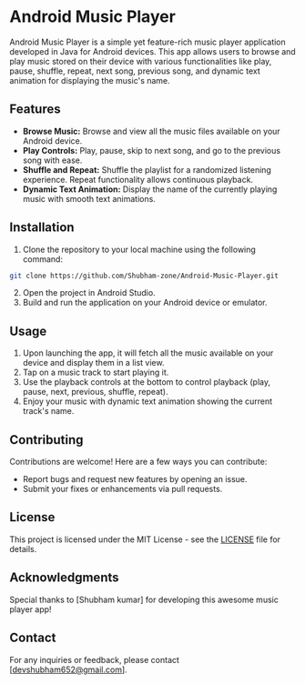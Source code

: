 # Android Music Player

Android Music Player is a simple yet feature-rich music player application developed in Java for Android devices. This app allows users to browse and play music stored on their device with various functionalities like play, pause, shuffle, repeat, next song, previous song, and dynamic text animation for displaying the music's name.

## Features

- **Browse Music:** Browse and view all the music files available on your Android device.
- **Play Controls:** Play, pause, skip to next song, and go to the previous song with ease.
- **Shuffle and Repeat:** Shuffle the playlist for a randomized listening experience. Repeat functionality allows continuous playback.
- **Dynamic Text Animation:** Display the name of the currently playing music with smooth text animations.

## Installation

1. Clone the repository to your local machine using the following command:

```bash
git clone https://github.com/Shubham-zone/Android-Music-Player.git
```

2. Open the project in Android Studio.
3. Build and run the application on your Android device or emulator.

## Usage

1. Upon launching the app, it will fetch all the music available on your device and display them in a list view.
2. Tap on a music track to start playing it.
3. Use the playback controls at the bottom to control playback (play, pause, next, previous, shuffle, repeat).
4. Enjoy your music with dynamic text animation showing the current track's name.

## Contributing

Contributions are welcome! Here are a few ways you can contribute:
- Report bugs and request new features by opening an issue.
- Submit your fixes or enhancements via pull requests.

## License

This project is licensed under the MIT License - see the [LICENSE](LICENSE) file for details.

## Acknowledgments

Special thanks to [Shubham kumar] for developing this awesome music player app!

## Contact

For any inquiries or feedback, please contact [devshubham652@gmail.com].
